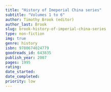```yaml
---
title: "History of Imeperial China series"
subtitle: "Volumes 1 to 6"
author: Timothy Brook (editor)
author_last: Brook
slug: brook-history-of-imperial-china-series
type: non-fiction
img: true
genre: history
isbn: 9780674024779
goodreads_id: 643835
publish_year: 2007
pages: 1995
rating: 
date_started:
date_completed:
priority: low
---
```

